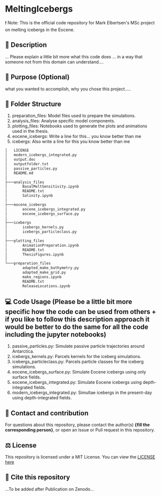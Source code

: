 # MeltingIcebergs
❗ Note: This is the official code repository for Mark Elbertsen's MSc project on melting icebergs in the Eocene.

## :page_with_curl: Description
... Please explain a little bit more what this code does ... in a way that someone not from this domain can understand....

## :dart: Purpose (Optional)
what you wanted to accomplish, why you chose this project.....

## :file_folder: Folder Structure
1) preparation_files: Model files used to prepare the simulations.
2) analysis_files: Analyse specific model components.
3) plotting_files: Notebooks used to generate the plots and animations used in the thesis.
4) eocene_icebergs: Write a line for this... you know better than me
5) icebergs: Also write a line for this you know better than me

```bash
│   LICENSE
│   modern_icebergs_integrated.py
│   output.doc
│   outputfolder.txt
│   passive_particles.py
│   README.md
│
├───analysis_files
│       BasalMeltSensitivity.ipynb
│       README.txt
│       Salinity.ipynb
│
├───eocene_icebergs
│       eocene_icebergs_integrated.py
│       eocene_icebergs_surface.py
│
├───icebergs
│       icebergs_kernels.py
│       icebergs_particleclass.py
│
├───plotting_files
│       AnimationPreparation.ipynb
│       README.txt
│       ThesisFigures.ipynb
│
└───preparation_files
        adapted_make_bathymetry.py
        adapted_make_grid.py
        make_regions.ipynb
        README.txt
        ReleaseLocations.ipynb
```

## :computer: Code Usage (Please be a little bit more specific how the code can be used from others + if you like to follow this description approach it would be better to do the same for all the code including the jupyter notebooks) 
1) passive_particles.py: Simulate passive particle trajectories around Antarctica.
2) icebergs_kernels.py: Parcels kernels for the iceberg simulations.
3) icebergs_particleclass.py: Parcels particle classes for the iceberg simulations.
4) eocene_icebergs_surface.py: Simulate Eocene icebergs using only surface fields.
5) eocene_icebergs_integrated.py: Simulate Eocene icebergs using depth-integrated fields.
6) modern_icebergs_integrated.py: Simultae icebergs in the present-day using depth-integrated fields.

## :envelope_with_arrow: Contact and contribution
For questions about this repository, please contact the author(s) **{fill the corresponding person}**, or open an Issue or Pull request in this repository.

## :balance_scale: License
This repository is licensed under a MIT License. You can view the [LICENSE here](https://github.com/AristotleKandylas/MeltingIcebergs_rev/blob/main/LICENSE)

## :bookmark: Cite this repository
...To be added after Publication on Zenodo...
